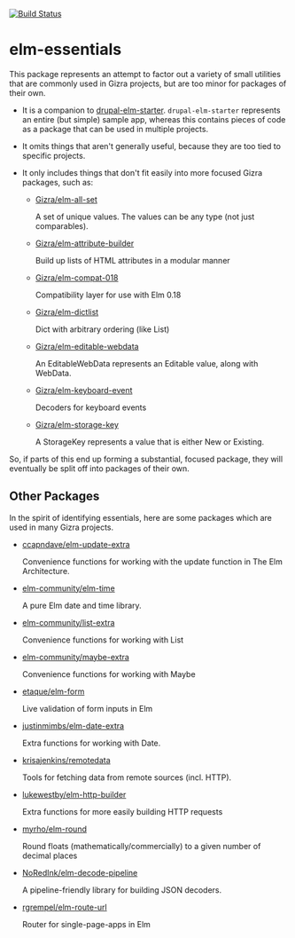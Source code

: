 [![Build Status](https://travis-ci.org/Gizra/elm-essentials.svg?branch=master)](https://travis-ci.org/Gizra/elm-essentials)

# elm-essentials

This package represents an attempt to factor out a variety of small utilities that
are commonly used in Gizra projects, but are too minor for packages of their own.

- It is a companion to [drupal-elm-starter](https://github.com/Gizra/drupal-elm-starter).
  `drupal-elm-starter` represents an entire (but simple) sample app, whereas this contains
  pieces of code as a package that can be used in multiple projects.

- It omits things that aren't generally useful, because they are too tied to specific projects.

- It only includes things that don't fit easily into more focused Gizra packages, such as:

    - [Gizra/elm-all-set](http://package.elm-lang.org/packages/Gizra/elm-all-set/latest)

      A set of unique values. The values can be any type (not just comparables).

    - [Gizra/elm-attribute-builder](http://package.elm-lang.org/packages/Gizra/elm-attribute-builder/latest)

      Build up lists of HTML attributes in a modular manner

    - [Gizra/elm-compat-018](http://package.elm-lang.org/packages/Gizra/elm-compat-018/latest)

      Compatibility layer for use with Elm 0.18

    - [Gizra/elm-dictlist](http://package.elm-lang.org/packages/Gizra/elm-dictlist/latest)

      Dict with arbitrary ordering (like List)

    - [Gizra/elm-editable-webdata](http://package.elm-lang.org/packages/Gizra/elm-editable-webdata/latest)

      An EditableWebData represents an Editable value, along with WebData.

    - [Gizra/elm-keyboard-event](http://package.elm-lang.org/packages/Gizra/elm-keyboard-event/latest)

      Decoders for keyboard events

    - [Gizra/elm-storage-key](http://package.elm-lang.org/packages/Gizra/elm-storage-key/latest)

      A StorageKey represents a value that is either New or Existing.

So, if parts of this end up forming a substantial, focused package, they will eventually be split
off into packages of their own.

## Other Packages

In the spirit of identifying essentials, here are some packages which are used
in many Gizra projects.

- [ccapndave/elm-update-extra](http://package.elm-lang.org/packages/ccapndave/elm-update-extra/latest)

  Convenience functions for working with the update function in The Elm Architecture.

- [elm-community/elm-time](http://package.elm-lang.org/packages/elm-community/elm-time/latest)

  A pure Elm date and time library.

- [elm-community/list-extra](http://package.elm-lang.org/packages/elm-community/list-extra/latest)

  Convenience functions for working with List

- [elm-community/maybe-extra](http://package.elm-lang.org/packages/elm-community/maybe-extra/latest)

  Convenience functions for working with Maybe

- [etaque/elm-form](http://package.elm-lang.org/packages/etaque/elm-form/latest)

  Live validation of form inputs in Elm

- [justinmimbs/elm-date-extra](http://package.elm-lang.org/packages/justinmimbs/elm-date-extra/latest)

  Extra functions for working with Date.

- [krisajenkins/remotedata](http://package.elm-lang.org/packages/krisajenkins/remotedata/latest)

  Tools for fetching data from remote sources (incl. HTTP).

- [lukewestby/elm-http-builder](http://package.elm-lang.org/packages/lukewestby/elm-http-builder/latest)

  Extra functions for more easily building HTTP requests

- [myrho/elm-round](http://package.elm-lang.org/packages/myrho/elm-round/latest)

  Round floats (mathematically/commercially) to a given number of decimal places

- [NoRedInk/elm-decode-pipeline](http://package.elm-lang.org/packages/NoRedInk/elm-decode-pipeline/latest)

  A pipeline-friendly library for building JSON decoders.

- [rgrempel/elm-route-url](http://package.elm-lang.org/packages/rgrempel/elm-route-url/latest)

  Router for single-page-apps in Elm
